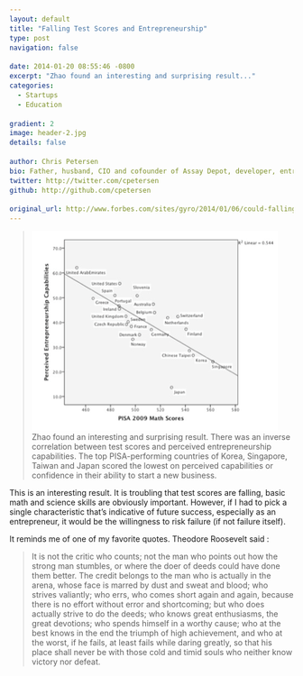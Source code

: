 ```yaml
---
layout: default
title: "Falling Test Scores and Entrepreneurship"
type: post
navigation: false

date: 2014-01-20 08:55:46 -0800
excerpt: "Zhao found an interesting and surprising result..."
categories:
  - Startups
  - Education

gradient: 2
image: header-2.jpg
details: false

author: Chris Petersen
bio: Father, husband, CIO and cofounder of Assay Depot, developer, entrepreneur and technologist.
twitter: http://twitter.com/cpetersen
github: http://github.com/cpetersen

original_url: http://www.forbes.com/sites/gyro/2014/01/06/could-falling-test-scores-be-a-good-thing-for-the-u-s/
---
```





 >  ![Screen-Shot-2014-01-03-at-8.59.40-AM.png](/assets/import/f8cf14a9d622492c59c535e85081a765.png)  Zhao found an interesting and surprising result.  There was an inverse correlation between test scores and perceived entrepreneurship capabilities. The top PISA-performing countries of Korea, Singapore, Taiwan and Japan scored the lowest on perceived capabilities or confidence in their ability to start a new business. 

 > 

 This is an interesting result. It is troubling that test scores are falling, basic math and science skills are obviously important. However, if I had to pick a single characteristic that’s indicative of future success, especially as an entrepreneur, it would be the willingness to risk failure (if not failure itself). 

 It reminds me of one of my favorite quotes. Theodore Roosevelt said : 

 >  It is not the critic who counts; not the man who points out how the strong man stumbles, or where the doer of deeds could have done them better. The credit belongs to the man who is actually in the arena, whose face is marred by dust and sweat and blood; who strives valiantly; who errs, who comes short again and again, because there is no effort without error and shortcoming; but who does actually strive to do the deeds; who knows great enthusiasms, the great devotions; who spends himself in a worthy cause; who at the best knows in the end the triumph of high achievement, and who at the worst, if he fails, at least fails while daring greatly, so that his place shall never be with those cold and timid souls who neither know victory nor defeat. 

 

